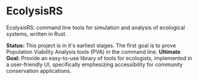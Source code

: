 # EcolysisRS
EcolysisRS: command line tools for simulation and analysis of ecological systems, written in Rust.

**Status:** This project is in it's earliest stages. The first goal is to prove Population Viability Analysis tools (PVA) in the command line.
**Ultimate Goal:** Provide an easy-to-use library of tools for ecologists, implemented in a user-friendly UI, specifically emphesizing accessibility for community conservation applications.
